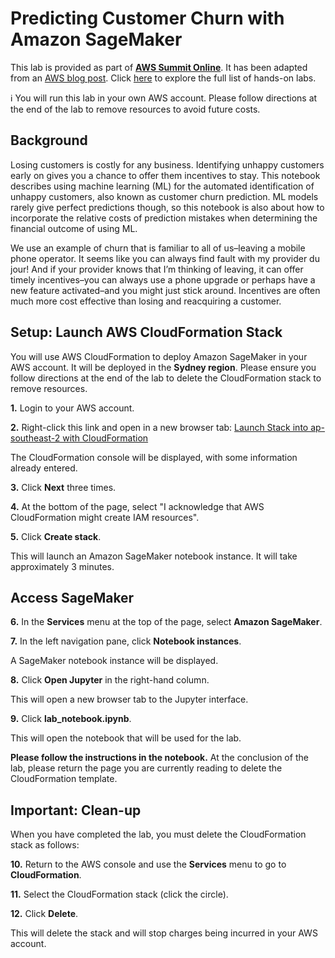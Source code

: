 
# **Predicting Customer Churn with Amazon SageMaker**

This lab is provided as part of **[AWS Summit Online](https://aws.amazon.com/events/summits/online/)**. It has been adapted from an [AWS blog post](https://aws.amazon.com/blogs/ai/predicting-customer-churn-with-amazon-machine-learning/). 
Click [here](https://bit.ly/2yLtZqL) to explore the full list of hands-on labs.

ℹ️ You will run this lab in your own AWS account. Please follow directions at the end of the lab to remove resources to avoid future costs.

## Background

Losing customers is costly for any business.  Identifying unhappy customers early on gives you a chance to offer them incentives to stay.  This notebook describes using machine learning (ML) for the automated identification of unhappy customers, also known as customer churn prediction. ML models rarely give perfect predictions though, so this notebook is also about how to incorporate the relative costs of prediction mistakes when determining the financial outcome of using ML.

We use an example of churn that is familiar to all of us–leaving a mobile phone operator.  It seems like you can always find fault with my provider du jour! And if your provider knows that I’m thinking of leaving, it can offer timely incentives–you can always use a phone upgrade or perhaps have a new feature activated–and you might just stick around. Incentives are often much more cost effective than losing and reacquiring a customer.

## Setup: Launch AWS CloudFormation Stack

You will use AWS CloudFormation to deploy Amazon SageMaker in your AWS account. It will be deployed in the **Sydney region**. Please ensure you follow directions at the end of the lab to delete the CloudFormation stack to remove resources.

**1.** Login to your AWS account.

**2.** Right-click this link and open in a new browser tab: [Launch Stack into ap-southeast-2 with CloudFormation](https://console.aws.amazon.com/cloudformation/home?region=ap-southeast-2#/stacks/new?stackName=SageMakerChurn&templateURL=https://s3-ap-southeast-2.amazonaws.com/share.jr-class.net/sagemaker-churn-lab.yaml)

The CloudFormation console will be displayed, with some information already entered.

**3.** Click **Next** three times.

**4.** At the bottom of the page, select "I acknowledge that AWS CloudFormation might create IAM resources".

**5.** Click **Create stack**.

This will launch an Amazon SageMaker notebook instance. It will take approximately 3 minutes.

## Access SageMaker

**6.** In the **Services** menu at the top of the page, select **Amazon SageMaker**.

**7.** In the left navigation pane, click **Notebook instances**.

A SageMaker notebook instance will be displayed.

**8.** Click **Open Jupyter** in the right-hand column.

This will open a new browser tab to the Jupyter interface.

**9.** Click **lab_notebook.ipynb**.

This will open the notebook that will be used for the lab.

**Please follow the instructions in the notebook.** At the conclusion of the lab, please return the page you are currently reading to delete the CloudFormation template.

## Important: Clean-up

When you have completed the lab, you must delete the CloudFormation stack as follows:

**10.** Return to the AWS console and use the **Services** menu to go to **CloudFormation**.

**11.** Select the CloudFormation stack (click the circle).

**12.** Click **Delete**.

This will delete the stack and will stop charges being incurred in your AWS account.
